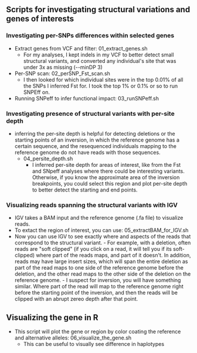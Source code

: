 ## Scripts for investigating structural variations and genes of interests 

### Investigating per-SNPs differences within selected genes 
 - Extract genes from VCF and filter: 01_extract_genes.sh
      - For my analyses, I kept indels in my VCF to better detect small structural variants, and converted any individual's site that was under 3x as missing (--minDP 3)
 - Per-SNP scan: 02_perSNP_Fst_scan.sh
      - I then looked for which individual sites were in the top 0.01% of all the SNPs I inferred Fst for. I took the top 1% or 0.1% or so to run SNPEff on.
 - Running SNPeff to infer functional impact: 03_runSNPeff.sh

### Investigating presence of structural variants with per-site depth 

- inferring the per-site depth is helpful for detecting deletions or the starting points of an inversion, in which the reference genome has a certain sequence, and the resequenced individuals mapping to the reference genome do not have reads with those sequences.
   - 04_persite_depth.sh
     - I inferred per-site depth for areas of interest, like from the Fst and SNpeff analyses where there could be interesting variants. Otherwise, if you know the approximate area of the inversion breakpoints, you could select this region and plot per-site depth to better detect the starting and end points. 
     
### Visualizing reads spanning the structural variants with IGV
   - IGV takes a BAM input and the reference genome (.fa file) to visualize reads.
   - To extact the region of interest, you can use: 05_extractBAM_for_IGV.sh
   - Now you can use IGV to see exactly where and aspects of the reads that correspond to the structural variant.
          - For example, with a deletion, often reads are "soft clipped" (if you click on a read, it will tell you if its soft-clipped) where part of the reads maps, and part of it doesn't. In addition, reads may have large insert sizes, which will span the entire deletion as part of the read maps to one side of the reference genome before the deletion, and the other read maps to the other side of the deletion on the reference genome.
          - I suspect for inversion, you will have something similar. Where part of the read will map to the reference genome right before the starting point of the inversion, and then the reads will be clipped with an abrupt zereo depth after that point. 

## Visualizing the gene in R 
- This script will plot the gene or region by color coating the reference and alternative alleles: 06_visualize_the_gene.sh
    - This can be useful to visually see difference in haplotypes 
